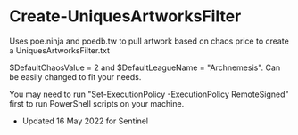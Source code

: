 # Create-UniquesArtworksFilter
Uses poe.ninja and poedb.tw to pull artwork based on chaos price to create a UniquesArtworksFilter.txt

$DefaultChaosValue = 2 and $DefaultLeagueName = "Archnemesis". Can be easily changed to fit your needs.

You may need to run "Set-ExecutionPolicy -ExecutionPolicy RemoteSigned" first to run PowerShell scripts on your machine.

- Updated 16 May 2022 for Sentinel
